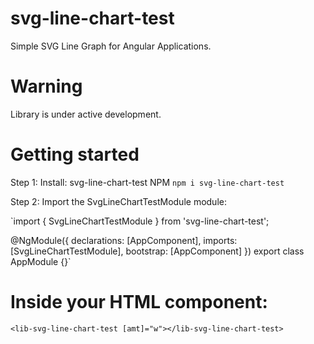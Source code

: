 # svg-line-chart-test

Simple SVG Line Graph for Angular Applications.

# Warning

Library is under active development.

# Getting started
Step 1: Install: svg-line-chart-test
NPM
`npm i svg-line-chart-test`


Step 2: Import the SvgLineChartTestModule module:

`import { SvgLineChartTestModule } from 'svg-line-chart-test';

@NgModule({
  declarations: [AppComponent],
  imports: [SvgLineChartTestModule],
  bootstrap: [AppComponent]
})
export class AppModule {}`

# Inside your HTML component:

`<lib-svg-line-chart-test [amt]="w"></lib-svg-line-chart-test>`